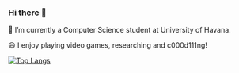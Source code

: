 ### Hi there 👋

🌱 I’m currently a Computer Science student at University of Havana.

😄 I enjoy playing video games, researching and c000d111ng!

<div>

[![Top Langs](https://github-readme-stats.vercel.app/api/top-langs/?username=driverog&layout=compact&theme=tokyonight&hide_border=true&hide=css&count_private=true)](https://github.com/driverog)

<div/>
